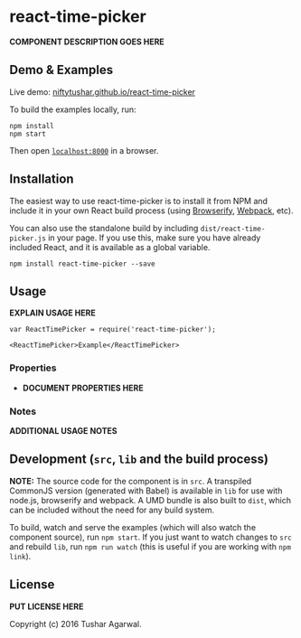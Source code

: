 # react-time-picker

__COMPONENT DESCRIPTION GOES HERE__


## Demo & Examples

Live demo: [niftytushar.github.io/react-time-picker](http://niftytushar.github.io/react-time-picker/)

To build the examples locally, run:

```
npm install
npm start
```

Then open [`localhost:8000`](http://localhost:8000) in a browser.


## Installation

The easiest way to use react-time-picker is to install it from NPM and include it in your own React build process (using [Browserify](http://browserify.org), [Webpack](http://webpack.github.io/), etc).

You can also use the standalone build by including `dist/react-time-picker.js` in your page. If you use this, make sure you have already included React, and it is available as a global variable.

```
npm install react-time-picker --save
```


## Usage

__EXPLAIN USAGE HERE__

```
var ReactTimePicker = require('react-time-picker');

<ReactTimePicker>Example</ReactTimePicker>
```

### Properties

* __DOCUMENT PROPERTIES HERE__

### Notes

__ADDITIONAL USAGE NOTES__


## Development (`src`, `lib` and the build process)

**NOTE:** The source code for the component is in `src`. A transpiled CommonJS version (generated with Babel) is available in `lib` for use with node.js, browserify and webpack. A UMD bundle is also built to `dist`, which can be included without the need for any build system.

To build, watch and serve the examples (which will also watch the component source), run `npm start`. If you just want to watch changes to `src` and rebuild `lib`, run `npm run watch` (this is useful if you are working with `npm link`).

## License

__PUT LICENSE HERE__

Copyright (c) 2016 Tushar Agarwal.

